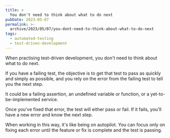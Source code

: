 ```yaml
---
title: >
  You don't need to think about what to do next
pubDate: 2023-05-07
permalink: >-
  archive/2023/05/07/you-dont-need-to-think-about-what-to-do-next
tags:
  - automated-testing
  - test-driven-development
---
```


When practising test-driven development, you don't need to think about what to do next.

If you have a failing test, the objective is to get that test to pass as quickly and simply as possible, and you rely on the error from the failing test to tell you the next step.

It could be a failing assertion, an undefined variable or function, or a yet-to-be-implemented service.

Once you've fixed that error, the test will either pass or fail. If it fails, you'll have a new error and know the next step.

When working in this way, it's like being on autopilot. You can focus only on fixing each error until the feature or fix is complete and the test is passing.
